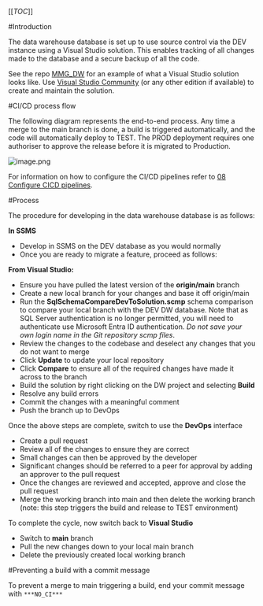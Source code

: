 [[_TOC_]]

#Introduction

The data warehouse database is set up to use source control via the DEV instance using a Visual Studio solution. This enables tracking of all changes made to the database and a secure backup of all the code.

See the repo [MMG_DW](https://dev.azure.com/data-divers/Open%20Water%20Cloud/_git/MMG_DW) for an example of what a Visual Studio solution looks like. Use [Visual Studio Community](https://visualstudio.microsoft.com/vs/community/) (or any other edition if available) to create and maintain the solution.

#CI/CD process flow

The following diagram represents the end-to-end process. Any time a merge to the main branch is done, a build is triggered automatically, and the code will automatically deploy to TEST. The PROD deployment requires one authoriser to approve the release before it is migrated to Production.

![image.png](/.attachments/image-aff92b6a-9258-4e0b-abf1-2208b8b0cffe.png)

For information on how to configure the CI/CD pipelines refer to [08 Configure CICD pipelines](/Installation/08-Configure-CICD-pipelines).

#Process

The procedure for developing in the data warehouse database is as follows:

**In SSMS**

- Develop in SSMS on the DEV database as you would normally
- Once you are ready to migrate a feature, proceed as follows:

**From Visual Studio:**

- Ensure you have pulled the latest version of the **origin/main** branch
- Create a new local branch for your changes and base it off origin/main
- Run the **SqlSchemaCompareDevToSolution.scmp** schema comparison to compare your local branch with the DEV DW database. Note that as SQL Server authentication is no longer permitted, you will need to authenticate use Microsoft Entra ID authentication. _Do not save your own login name in the Git repository scmp files_.
- Review the changes to the codebase and deselect any changes that you do not want to merge
- Click **Update** to update your local repository
- Click **Compare** to ensure all of the required changes have made it across to the branch
- Build the solution by right clicking on the DW project and selecting **Build**
- Resolve any build errors
- Commit the changes with a meaningful comment
- Push the branch up to DevOps

Once the above steps are complete, switch to use the **DevOps** interface

- Create a pull request
- Review all of the changes to ensure they are correct
- Small changes can then be approved by the developer
- Significant changes should be referred to a peer for approval by adding an approver to the pull request
- Once the changes are reviewed and accepted, approve and close the pull request
- Merge the working branch into main and then delete the working branch (note: this step triggers the build and release to TEST environment)

To complete the cycle, now switch back to **Visual Studio**

- Switch to **main** branch
- Pull the new changes down to your local main branch
- Delete the previously created local working branch

#Preventing a build with a commit message

To prevent a merge to main triggering a build, end your commit message with `***NO_CI***`